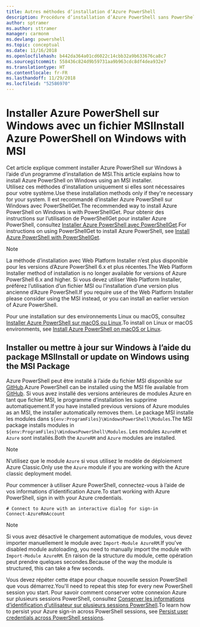 ```yaml
---
title: Autres méthodes d’installation d’Azure PowerShell
description: Procédure d’installation d’Azure PowerShell sans PowerShellGet à l’aide d’un fichier MSI
author: sptramer
ms.author: sttramer
manager: carmonm
ms.devlang: powershell
ms.topic: conceptual
ms.date: 11/16/2018
ms.openlocfilehash: b442da364a01cd6022c14cbb32a9b633676ca8c7
ms.sourcegitcommit: 558436c824d9b59731aa9b963cdc8df4dea932e7
ms.translationtype: HT
ms.contentlocale: fr-FR
ms.lasthandoff: 11/29/2018
ms.locfileid: "52586970"
---
```

# <a name="install-azure-powershell-on-windows-with-msi"></a><span data-ttu-id="12d1f-103">Installer Azure PowerShell sur Windows avec un fichier MSI</span><span class="sxs-lookup"><span data-stu-id="12d1f-103">Install Azure PowerShell on Windows with MSI</span></span>

<span data-ttu-id="12d1f-104">Cet article explique comment installer Azure PowerShell sur Windows à l’aide d’un programme d’installation de MSI.</span><span class="sxs-lookup"><span data-stu-id="12d1f-104">This article explains how to install Azure PowerShell on Windows using an MSI installer.</span></span>  
<span data-ttu-id="12d1f-105">Utilisez ces méthodes d’installation uniquement si elles sont nécessaires pour votre système.</span><span class="sxs-lookup"><span data-stu-id="12d1f-105">Use these installation methods only if they're necessary for your system.</span></span> <span data-ttu-id="12d1f-106">Il est recommandé d’installer Azure PowerShell sur Windows avec PowerShellGet.</span><span class="sxs-lookup"><span data-stu-id="12d1f-106">The recommended way to install Azure PowerShell on Windows is with PowerShellGet.</span></span> <span data-ttu-id="12d1f-107">Pour obtenir des instructions sur l’utilisation de PowerShellGet pour installer Azure PowerShell, consultez [Installer Azure PowerShell avec PowerShellGet](install-azurerm-ps.md).</span><span class="sxs-lookup"><span data-stu-id="12d1f-107">For instructions on using PowerShellGet to install Azure PowerShell, see [Install Azure PowerShell with PowerShellGet](install-azurerm-ps.md).</span></span>

> [!NOTE]
> <span data-ttu-id="12d1f-108">La méthode d’installation avec Web Platform Installer n’est plus disponible pour les versions d’Azure PowerShell 6.x et plus récentes.</span><span class="sxs-lookup"><span data-stu-id="12d1f-108">The Web Platform Installer method of installation is no longer available for versions of Azure PowerShell 6.x and higher.</span></span> <span data-ttu-id="12d1f-109">Si vous devez utiliser Web Platform Installer, préférez l’utilisation d’un fichier MSI ou l’installation d’une version plus ancienne d’Azure PowerShell.</span><span class="sxs-lookup"><span data-stu-id="12d1f-109">If you require use of the Web Platform Installer please consider using the MSI instead, or you can install an earlier version of Azure PowerShell.</span></span>

<span data-ttu-id="12d1f-110">Pour une installation sur des environnements Linux ou macOS, consultez [Installer Azure PowerShell sur macOS ou Linux](install-azurermps-maclinux.md).</span><span class="sxs-lookup"><span data-stu-id="12d1f-110">To install on Linux or macOS environments, see [Install Azure PowerShell on macOS or Linux](install-azurermps-maclinux.md).</span></span>

## <a name="install-or-update-on-windows-using-the-msi-package"></a><span data-ttu-id="12d1f-111">Installer ou mettre à jour sur Windows à l’aide du package MSI</span><span class="sxs-lookup"><span data-stu-id="12d1f-111">Install or update on Windows using the MSI Package</span></span>

<span data-ttu-id="12d1f-112">Azure PowerShell peut être installé à l’aide du fichier MSI disponible sur [GitHub](https://github.com/Azure/azure-powershell/releases/latest).</span><span class="sxs-lookup"><span data-stu-id="12d1f-112">Azure PowerShell can be installed using the MSI file available from [GitHub](https://github.com/Azure/azure-powershell/releases/latest).</span></span> <span data-ttu-id="12d1f-113">Si vous avez installé des versions antérieures de modules Azure en tant que fichier MSI, le programme d’installation les supprime automatiquement.</span><span class="sxs-lookup"><span data-stu-id="12d1f-113">If you have installed previous versions of Azure modules as an MSI, the installer automatically removes them.</span></span> <span data-ttu-id="12d1f-114">Le package MSI installe les modules dans `${env:ProgramFiles}\WindowsPowerShell\Modules`.</span><span class="sxs-lookup"><span data-stu-id="12d1f-114">The MSI package installs modules in `${env:ProgramFiles}\WindowsPowerShell\Modules`.</span></span> <span data-ttu-id="12d1f-115">Les modules `AzureRM` et `Azure` sont installés.</span><span class="sxs-lookup"><span data-stu-id="12d1f-115">Both the `AzureRM` and `Azure` modules are installed.</span></span>

> [!NOTE]
> <span data-ttu-id="12d1f-116">N’utilisez que le module `Azure` si vous utilisez le modèle de déploiement Azure Classic.</span><span class="sxs-lookup"><span data-stu-id="12d1f-116">Only use the `Azure` module if you are working with the Azure classic deployment model.</span></span>

<span data-ttu-id="12d1f-117">Pour commencer à utiliser Azure PowerShell, connectez-vous à l’aide de vos informations d’identification Azure.</span><span class="sxs-lookup"><span data-stu-id="12d1f-117">To start working with Azure PowerShell, sign in with your Azure credentials.</span></span>

```powershell-interactive
# Connect to Azure with an interactive dialog for sign-in
Connect-AzureRmAccount
```

> [!NOTE]
>
> <span data-ttu-id="12d1f-118">Si vous avez désactivé le chargement automatique de modules, vous devez importer manuellement le module avec `Import-Module AzureRM`.</span><span class="sxs-lookup"><span data-stu-id="12d1f-118">If you've disabled module autoloading, you need to manually import the module with `Import-Module AzureRM`.</span></span> <span data-ttu-id="12d1f-119">En raison de la structure du module, cette opération peut prendre quelques secondes.</span><span class="sxs-lookup"><span data-stu-id="12d1f-119">Because of the way the module is structured, this can take a few seconds.</span></span>

<span data-ttu-id="12d1f-120">Vous devez répéter cette étape pour chaque nouvelle session PowerShell que vous démarrez.</span><span class="sxs-lookup"><span data-stu-id="12d1f-120">You'll need to repeat this step for every new PowerShell session you start.</span></span> <span data-ttu-id="12d1f-121">Pour savoir comment conserver votre connexion Azure sur plusieurs sessions PowerShell, consultez [Conserver les informations d’identification d’utilisateur sur plusieurs sessions PowerShell](context-persistence.md).</span><span class="sxs-lookup"><span data-stu-id="12d1f-121">To learn how to persist your Azure sign-in across PowerShell sessions, see [Persist user credentials across PowerShell sessions](context-persistence.md).</span></span>
